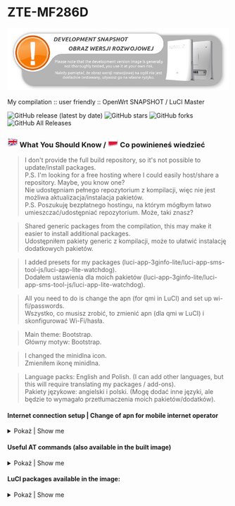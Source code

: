 # ZTE-MF286D

<p align="center">
<img src="https://github.com/4IceG/Personal_data/blob/master/developmaster.png?raw=true" />
</p>

My compilation :: user friendly :: OpenWrt SNAPSHOT / LuCI Master

![GitHub release (latest by date)](https://img.shields.io/github/v/release/4IceG/ZTE-MF286D?style=flat-square)
![GitHub stars](https://img.shields.io/github/stars/4IceG/ZTE-MF286D?style=flat-square)
![GitHub forks](https://img.shields.io/github/forks/4IceG/ZTE-MF286D?style=flat-square)
![GitHub All Releases](https://img.shields.io/github/downloads/4IceG/ZTE-MF286D/total)

### <img src="https://raw.githubusercontent.com/4IceG/Personal_data/master/dooffy_design_icons_EU_flags_United_Kingdom.png" height="24"> What You Should Know / <img src="https://raw.githubusercontent.com/4IceG/Personal_data/master/dooffy_design_icons_EU_flags_Poland.png" height="24"> Co powinieneś wiedzieć

> I don't provide the full build repository, so it's not possible to update/install packages.   
P.S. I'm looking for a free hosting where I could easily host/share a repository. Maybe, you know one?   
> Nie udostępniam pełnego repozytorium z kompilacji, więc nie jest możliwa aktualizacja/instalacja pakietów.   
P.S. Poszukuję bezpłatnego hostingu, na którym mógłbym łatwo umieszczać/udostępniać repozytorium. Może, taki znasz?

> Shared generic packages from the compilation, this may make it easier to install additional packages.   
> Udostępniłem pakiety generic z kompilacji, może to ułatwić instalację dodatkowych pakietów.

> I added presets for my packages (luci-app-3ginfo-lite/luci-app-sms-tool-js/luci-app-lite-watchdog).   
> Dodałem ustawienia dla moich pakietów (luci-app-3ginfo-lite/luci-app-sms-tool-js/luci-app-lite-watchdog).

> All you need to do is change the apn (for qmi in LuCI) and set up wi-fi/passwords.   
> Wszystko, co musisz zrobić, to zmienić apn (dla qmi w LuCI) i skonfigurować Wi-Fi/hasła.

> Main theme: Bootstrap.   
> Główny motyw: Bootstrap.

> I changed the minidlna icon.   
> Zmieniłem ikonę minidlna.

> Language packs: English and Polish. (I can add other languages, but this will require translating my packages / add-ons).   
> Pakiety językowe: angielski i polski. (Mogę dodać inne języki, ale będzie to wymagało przetłumaczenia moich pakietów/dodatków).

#### Internet connection setup | Change of apn for mobile internet operator
<details>
   <summary>Pokaż | Show me</summary>
    We go in the menu to Network \ Interfaces.
    
   ![](https://github.com/4IceG/Personal_data/blob/master/zrzuty/apntutorialsm/1.PNG?raw=true)
   
   For the QMI protocol, go to the settings by clicking the Edit button.
   
   ![](https://github.com/4IceG/Personal_data/blob/master/zrzuty/apntutorialsm/2.PNG?raw=true)
   
   Enter the apn name of internet provider and click save.
   
   ![](https://github.com/4IceG/Personal_data/blob/master/zrzuty/apntutorialsm/3.PNG?raw=true)
   
   If after changing the apn we do not have internet, we have to manually set the apn in the modem. 
   To do this, go to the Modem \ SMS Messages menu.
   
   ![](https://github.com/4IceG/Personal_data/blob/master/zrzuty/apntutorialsm/4.PNG?raw=true)
   
   Go to the at command tab and select APN setup from the drop-down menu.
   Enter the apn of internet operator and click on the button that sends the command.
   
   ![](https://github.com/4IceG/Personal_data/blob/master/zrzuty/apntutorialsm/5.PNG?raw=true)
   
   Now we restart the modem so that the modem starts up with the new apn.
   
   ![](https://github.com/4IceG/Personal_data/blob/master/zrzuty/apntutorialsm/6.PNG?raw=true)

</details>

#### Useful AT commands (also available in the built image)
<details>
   <summary>Pokaż | Show me</summary>
   
``` bash
APN info ➜ AT+CGDCONT?;AT+CGDCONT?
APN setup ➜ AT+CGDCONT=1,"IP","internet","",0,0;AT+CGDCONT=1,"IP","internet","",0,0
APN apply ➜ AT+CGACT=1,1;AT+CGACT=1,1
Cell lock info ➜ AT+ZLOCKCELL?;AT+ZLOCKCELL?
Cell lock disabled ➜ AT+ZLOCKCELL=0;AT+ZLOCKCELL=0
Cell lock ➜ AT+ZLOCKCELL=earfcn_tag,pci_tag;AT+ZLOCKCELL=AAAA,BBB
Network mode info ➜ AT+ZSNT?;AT+ZSNT?
Prefer 4G (Blue LED blinks) ➜ AT+ZSNT=0,0,0;AT+ZSNT=0,0,0
4G/3G only ➜ AT+ZSNT=7,0,0;AT+ZSNT=7,0,0
4G only ➜ AT+ZSNT=6,0,0;AT+ZSNT=6,0,0
3G only (LED turns green) ➜ AT+ZSNT=2,0,0;AT+ZSNT=2,0,0
2G only (LED turns red) ➜ AT+ZSNT=1,0,0;AT+ZSNT=1,0,0
DL CA info ➜ AT+ZCAINFO?;AT+ZCAINFO?
UL CA info ➜ AT+ZULCA?;AT+ZULCA?
UL CA disabled ➜ AT+ZULCA=0;AT+ZULCA=0
UL CA enabled ➜ AT+ZULCA=1;AT+ZULCA=1
Locked band info ➜ AT+ZNLOCKBAND?;AT+ZNLOCKBAND?
Modem reboot ➜ AT+CFUN=1,1;AT+CFUN=1,1
```

</details>

#### LuCI packages available in the image:
<details>
   <summary>Pokaż | Show me</summary>
   
``` bash
luci-app-3ginfo-lite
luci-app-adblock
luci-app-aria2
luci-app-atcommands
luci-app-commands
luci-app-cpu-status-mini
luci-app-ddns
luci-app-ekooneplstat
luci-app-firewall
luci-app-internet-detector
luci-app-ksmbd
luci-app-ledcontrol
luci-app-lite-watchdog
luci-app-minidlna
luci-app-modemband
luci-app-mwan3
luci-app-nft-qos
luci-app-openvpn
luci-app-opkg
luci-app-p910nd
luci-app-sms-tool-js
luci-app-wifischedule
luci-app-wrtbwmon
luci-proto-wireguard
```
</details>
